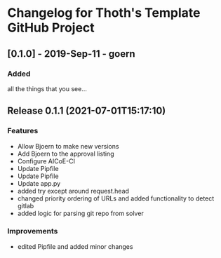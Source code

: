 # Changelog for Thoth's Template GitHub Project

## [0.1.0] - 2019-Sep-11 - goern

### Added

all the things that you see...

## Release 0.1.1 (2021-07-01T15:17:10)
### Features
* Allow Bjoern to make new versions
* Add Bjoern to the approval listing
* Configure AICoE-CI
* Update Pipfile
* Update Pipfile
* Update app.py
* added try except around request.head
* changed priority ordering of URLs and added functionality to detect gitlab
* added logic for parsing git repo from solver
### Improvements
* edited Pipfile and added minor changes
